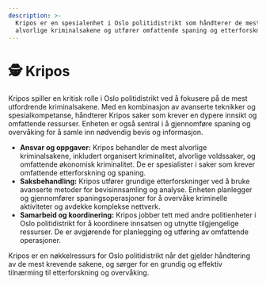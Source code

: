 ```yaml
---
description: >-
  Kripos er en spesialenhet i Oslo politidistrikt som håndterer de mest
  alvorlige kriminalsakene og utfører omfattende spaning og etterforskning
---
```


# 🕵️ Kripos

Kripos spiller en kritisk rolle i Oslo politidistrikt ved å fokusere på de mest utfordrende kriminalsakene. Med en kombinasjon av avanserte teknikker og spesialkompetanse, håndterer Kripos saker som krever en dypere innsikt og omfattende ressurser. Enheten er også sentral i å gjennomføre spaning og overvåking for å samle inn nødvendig bevis og informasjon.

* **Ansvar og oppgaver:** Kripos behandler de mest alvorlige kriminalsakene, inkludert organisert kriminalitet, alvorlige voldssaker, og omfattende økonomisk kriminalitet. De er spesialister i saker som krever omfattende etterforskning og spaning.
* **Saksbehandling:** Kripos utfører grundige etterforskninger ved å bruke avanserte metoder for bevisinnsamling og analyse. Enheten planlegger og gjennomfører spaningsoperasjoner for å overvåke kriminelle aktiviteter og avdekke komplekse nettverk.
* **Samarbeid og koordinering:** Kripos jobber tett med andre politienheter i Oslo politidistrikt for å koordinere innsatsen og utnytte tilgjengelige ressurser. De er avgjørende for planlegging og utføring av omfattende operasjoner.

Kripos er en nøkkelressurs for Oslo politidistrikt når det gjelder håndtering av de mest krevende sakene, og sørger for en grundig og effektiv tilnærming til etterforskning og overvåking.
